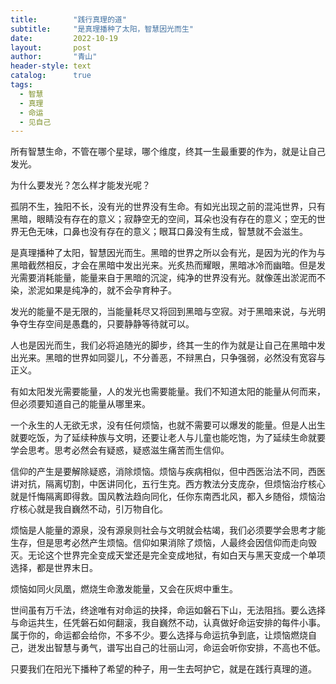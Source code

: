 ```yaml
---
title:        "践行真理的道"
subtitle:     "是真理播种了太阳，智慧因光而生"
date:         2022-10-19
layout:       post
author:       "青山"
header-style: text
catalog:      true
tags:
  - 智慧
  - 真理
  - 命运
  - 见自己
---
```


所有智慧生命，不管在哪个星球，哪个维度，终其一生最重要的作为，就是让自己发光。

为什么要发光？怎么样才能发光呢？

孤阴不生，独阳不长，没有光的世界没有生命。有如光出现之前的混沌世界，只有黑暗，眼睛没有存在的意义；寂静空无的空间，耳朵也没有存在的意义；空无的世界无色无味，口鼻也没有存在的意义；眼耳口鼻没有生成，智慧就不会滋生。

是真理播种了太阳，智慧因光而生。黑暗的世界之所以会有光，是因为光的作为与黑暗截然相反，才会在黑暗中发出光来。光炙热而耀眼，黑暗冰冷而幽暗。但是发光需要消耗能量，能量来自于黑暗的沉淀，纯净的世界没有光。就像莲出淤泥而不染，淤泥如果是纯净的，就不会孕育种子。

发光的能量不是无限的，当能量耗尽又将回到黑暗与空寂。对于黑暗来说，与光明争夺生存空间是愚蠢的，只要静静等待就可以。

人也是因光而生，我们必将追随光的脚步，终其一生的作为就是让自己在黑暗中发出光来。黑暗的世界如同婴儿，不分善恶，不辩黑白，只争强弱，必然没有宽容与正义。

有如太阳发光需要能量，人的发光也需要能量。我们不知道太阳的能量从何而来，但必须要知道自己的能量从哪里来。

一个永生的人无欲无求，没有任何烦恼，也就不需要可以爆发的能量。但是人出生就要吃饭，为了延续种族与文明，还要让老人与儿童也能吃饱，为了延续生命就要学会思考。思考必然会有疑惑，疑惑滋生痛苦而生信仰。

信仰的产生是要解除疑惑，消除烦恼。烦恼与疾病相似，但中西医治法不同，西医讲对抗，隔离切割，中医讲同化，五行生克。西方教法分支庞杂，但烦恼治疗核心就是忏悔隔离即得救。国风教法趋向同化，任你东南西北风，都入乡随俗，烦恼治疗核心就是我自巍然不动，引万物自化。

烦恼是人能量的源泉，没有源泉则社会与文明就会枯竭，我们必须要学会思考才能生存，但是思考必然产生烦恼。信仰如果消除了烦恼，人最终会因信仰而走向毁灭。无论这个世界完全变成天堂还是完全变成地狱，有如白天与黑天变成一个单项选择，都是世界末日。

烦恼如同火凤凰，燃烧生命激发能量，又会在灰烬中重生。

世间虽有万千法，终途唯有对命运的抉择，命运如磐石下山，无法阻挡。要么选择与命运共生，任凭磐石如何翻滚，我自巍然不动，认真做好命运安排的每件小事。属于你的，命运都会给你，不多不少。要么选择与命运抗争到底，让烦恼燃烧自己，迸发出智慧与勇气，谱写出自己的壮丽山河，命运会听你安排，不高也不低。

只要我们在阳光下播种了希望的种子，用一生去呵护它，就是在践行真理的道。